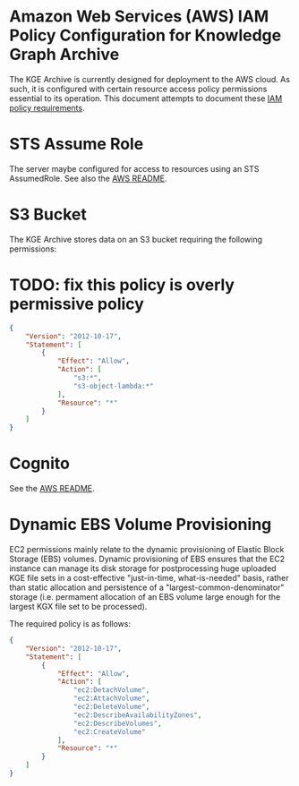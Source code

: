 # Amazon Web Services (AWS) IAM Policy Configuration for Knowledge Graph Archive

The KGE Archive is currently designed for deployment to the AWS cloud. As such, it is configured  with certain resource access policy permissions essential to its operation.  This document attempts to document these [IAM policy requirements]().

# STS Assume Role

The server maybe configured for access to resources using an STS AssumedRole.  See also the [AWS README](README.md).

#  S3 Bucket

The KGE Archive stores data on an S3 bucket requiring the following permissions:

# TODO: fix this policy is overly permissive policy

```json
{
    "Version": "2012-10-17",
    "Statement": [
        {
            "Effect": "Allow",
            "Action": [
                "s3:*",
                "s3-object-lambda:*"
            ],
            "Resource": "*"
        }
    ]
}
```

# Cognito

See the [AWS README](README.md).

# Dynamic EBS Volume Provisioning

EC2 permissions mainly relate to the dynamic provisioning of Elastic Block Storage (EBS) volumes. Dynamic provisioning of EBS ensures that the EC2 instance can manage its disk storage for postprocessing huge  uploaded KGE file sets in a cost-effective "just-in-time, what-is-needed" basis, rather than static allocation and persistence of a "largest-common-denominator" storage (i.e. permament allocation of an EBS volume large enough for the largest KGX file set to be processed).

The required policy is as follows:

```json
{
    "Version": "2012-10-17",
    "Statement": [
        {
            "Effect": "Allow",
            "Action": [
                "ec2:DetachVolume",
                "ec2:AttachVolume",
                "ec2:DeleteVolume",
                "ec2:DescribeAvailabilityZones",
                "ec2:DescribeVolumes",
                "ec2:CreateVolume"
            ],
            "Resource": "*"
        }
    ]
}
```